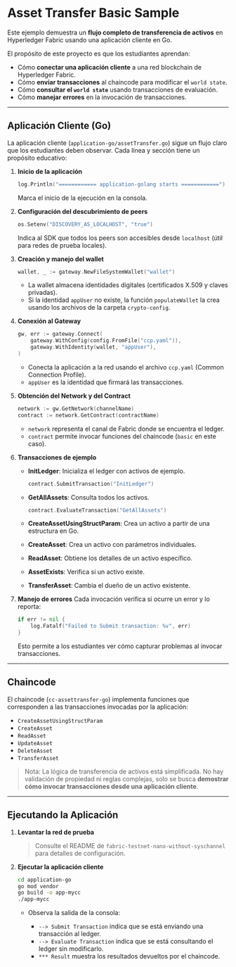 # Asset Transfer Basic Sample

Este ejemplo demuestra un **flujo completo de transferencia de activos** en Hyperledger Fabric usando una aplicación cliente en Go.

El propósito de este proyecto es que los estudiantes aprendan:

* Cómo **conectar una aplicación cliente** a una red blockchain de Hyperledger Fabric.
* Cómo **enviar transacciones** al chaincode para modificar el `world state`.
* Cómo **consultar el `world state`** usando transacciones de evaluación.
* Cómo **manejar errores** en la invocación de transacciones.

---

## Aplicación Cliente (Go)

La aplicación cliente (`application-go/assetTransfer.go`) sigue un flujo claro que los estudiantes deben observar. Cada línea y sección tiene un propósito educativo:

1. **Inicio de la aplicación**

   ```go
   log.Println("============ application-golang starts ============")
   ```

   Marca el inicio de la ejecución en la consola.

2. **Configuración del descubrimiento de peers**

   ```go
   os.Setenv("DISCOVERY_AS_LOCALHOST", "true")
   ```

   Indica al SDK que todos los peers son accesibles desde `localhost` (útil para redes de prueba locales).

3. **Creación y manejo del wallet**

   ```go
   wallet, _ := gateway.NewFileSystemWallet("wallet")
   ```

   * La wallet almacena identidades digitales (certificados X.509 y claves privadas).
   * Si la identidad `appUser` no existe, la función `populateWallet` la crea usando los archivos de la carpeta `crypto-config`.

4. **Conexión al Gateway**

   ```go
   gw, err := gateway.Connect(
       gateway.WithConfig(config.FromFile("ccp.yaml")),
       gateway.WithIdentity(wallet, "appUser"),
   )
   ```

   * Conecta la aplicación a la red usando el archivo `ccp.yaml` (Common Connection Profile).
   * `appUser` es la identidad que firmará las transacciones.

5. **Obtención del Network y del Contract**

   ```go
   network := gw.GetNetwork(channelName)
   contract := network.GetContract(contractName)
   ```

   * `network` representa el canal de Fabric donde se encuentra el ledger.
   * `contract` permite invocar funciones del chaincode (`basic` en este caso).

6. **Transacciones de ejemplo**

   * **InitLedger**: Inicializa el ledger con activos de ejemplo.

     ```go
     contract.SubmitTransaction("InitLedger")
     ```
   * **GetAllAssets**: Consulta todos los activos.

     ```go
     contract.EvaluateTransaction("GetAllAssets")
     ```
   * **CreateAssetUsingStructParam**: Crea un activo a partir de una estructura en Go.
   * **CreateAsset**: Crea un activo con parámetros individuales.
   * **ReadAsset**: Obtiene los detalles de un activo específico.
   * **AssetExists**: Verifica si un activo existe.
   * **TransferAsset**: Cambia el dueño de un activo existente.

7. **Manejo de errores**
   Cada invocación verifica si ocurre un error y lo reporta:

   ```go
   if err != nil {
       log.Fatalf("Failed to Submit transaction: %v", err)
   }
   ```

   Esto permite a los estudiantes ver cómo capturar problemas al invocar transacciones.

---

## Chaincode

El chaincode (`cc-assettransfer-go`) implementa funciones que corresponden a las transacciones invocadas por la aplicación:

* `CreateAssetUsingStructParam`
* `CreateAsset`
* `ReadAsset`
* `UpdateAsset`
* `DeleteAsset`
* `TransferAsset`

> Nota: La lógica de transferencia de activos está simplificada. No hay validación de propiedad ni reglas complejas, solo se busca **demostrar cómo invocar transacciones desde una aplicación cliente**.

---

## Ejecutando la Aplicación

1. **Levantar la red de prueba**
   > Consulte el README de `fabric-testnet-nano-without-syschannel` para detalles de configuración.

2. **Ejecutar la aplicación cliente**

   ```bash
   cd application-go
   go mod vendor
   go build -o app-mycc
   ./app-mycc
   ```

   * Observa la salida de la consola:

     * `--> Submit Transaction` indica que se está enviando una transacción al ledger.
     * `--> Evaluate Transaction` indica que se está consultando el ledger sin modificarlo.
     * `*** Result` muestra los resultados devueltos por el chaincode.
